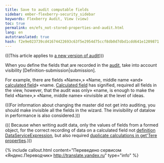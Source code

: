 ```yaml
--- 
title: Save to audit computable fields 
sidebar: ember-flexberry-security_sidebar 
keywords: Flexberry Audit, View (view) 
toc: true 
permalink: en/efs_not-stored-properties-and-audit.html 
lang: en 
autotranslated: true 
hash: f2e9e023739cd41674422693c63f5e2954d75ccf8db0d7dbd1cdd641e1209871 
--- 
```


(((This article applies to [a new version of audit](fa_audit-web.html)))) 

When you define the fields that are recorded in the [audit](fa_audit-web.html), take into account visibility [Definition-submission|submission]. 

For example, there are fields «Name»,» «Name, middle name «and» [calculated field](fo_not-stored-attributes.html)» «name. [Calculated field](fo_not-stored-attributes.html) has signified, required all fields in the view, however, that the audit was only» «name, is enough to make the field «Name»,» «Name, middle name» «invisible at the level of ideas. 


(((<msg type=note>For information about changing the master did not get into auditing, you should make invisible all the fields in the wizard. The invisibility of datalow in performance is also considered.</msg>))) 

(((<msg type=important> Because when writing audit data, only the values of fields from a formed object, for the correct recording of data on a calculated field not [definition DataServiceExpression](fo_not-stored-attributes.html), but also required [duplicate calculations in get'Tere properties](fo_not-stored-attributes.html).</msg>))) 





{% include callout.html content="Переведено сервисом «Яндекс.Переводчик» <http://translate.yandex.ru>" type="info" %}